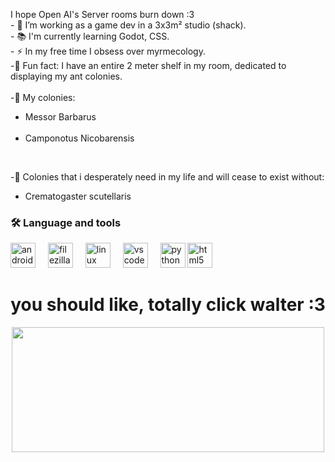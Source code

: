 <p align="left">I hope Open AI's Server rooms burn down :3
  <br>
  - 🔭 I’m working as a game dev in a 3x3m² studio (shack).
  <br>
  - 📚 I'm currently learning Godot, CSS.
  <br>
  - ⚡ In my free time I obsess over myrmecology.
  <br>
  -👾 Fun fact: I have an entire 2 meter shelf in my room, dedicated to displaying my ant colonies.<br><br>-🐜 My colonies:<br>
  
  <ul>
    <li>Messor Barbarus</li>
    <br>  
    <li>Camponotus Nicobarensis</li>
  </ul>
  
  <br>
  
  -🐜 Colonies that i desperately need in my life and will cease to exist without:<br></p>
  <ul>
    <li>Crematogaster scutellaris</li>
  </ul>

</p>

<h3 align="left">🛠 Language and tools</h3>

<div align="left">
  <img src="https://cdn.jsdelivr.net/gh/devicons/devicon/icons/android/android-original.svg" height="40" alt="android logo"  />
  <img width="12" />
  <img src="https://cdn.jsdelivr.net/gh/devicons/devicon/icons/filezilla/filezilla-plain.svg" height="40" alt="filezilla logo"  />
  <img width="12" />
  <img src="https://cdn.jsdelivr.net/gh/devicons/devicon/icons/linux/linux-original.svg" height="40" alt="linux logo"  />
  <img width="12" />
  <img src="https://cdn.jsdelivr.net/gh/devicons/devicon/icons/vscode/vscode-original.svg" height="40" alt="vscode logo"  />
  <img width="12" />
  <img src="https://cdn.jsdelivr.net/gh/devicons/devicon/icons/python/python-original.svg" height="40" alt="python logo"  />
  <img src="https://cdn.jsdelivr.net/gh/devicons/devicon/icons/html5/html5-original.svg" height="40" alt="html5 logo"  />
  <img width="12"  />
</div>

<div align="center">

  <h1>you should like, totally click walter :3</h1>
<a href="https://invidious.perennialte.ch/watch?v=yt24N1Awu9E" target="_blank">
  <img height="200" width="500" src="https://external-content.duckduckgo.com/iu/?u=https%3A%2F%2Fwww.videomeme.in%2Fwp-content%2Fuploads%2F2022%2F11%2FScreenshot_20221123-194309_Files-by-Google.jpg&f=1&nofb=1&ipt=7e3b4c3c0c64989cf95012e4569a378f165743d650ea7f515270a1d1c95c200d&ipo=images"  />
</a>
</div>
